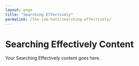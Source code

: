 ```yaml
---
layout: page
title: "Searching Effectively"
permalink: /the-job-hunt/searching-effectively/
---
```


# Searching Effectively Content
Your Searching Effectively content goes here.
